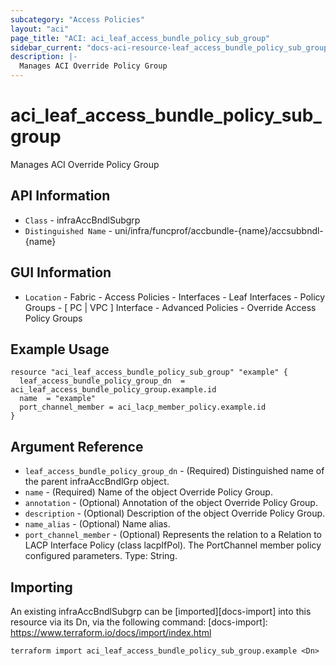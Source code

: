 ```yaml
---
subcategory: "Access Policies"
layout: "aci"
page_title: "ACI: aci_leaf_access_bundle_policy_sub_group"
sidebar_current: "docs-aci-resource-leaf_access_bundle_policy_sub_group"
description: |-
  Manages ACI Override Policy Group
---
```


# aci_leaf_access_bundle_policy_sub_group #

Manages ACI Override Policy Group

## API Information ##

* `Class` - infraAccBndlSubgrp
* `Distinguished Name` - uni/infra/funcprof/accbundle-{name}/accsubbndl-{name}

## GUI Information ##

* `Location` - Fabric - Access Policies - Interfaces - Leaf Interfaces - Policy Groups - [ PC | VPC ] Interface - Advanced Policies - Override Access Policy Groups

## Example Usage ##

```hcl
resource "aci_leaf_access_bundle_policy_sub_group" "example" {
  leaf_access_bundle_policy_group_dn  = aci_leaf_access_bundle_policy_group.example.id
  name  = "example"
  port_channel_member = aci_lacp_member_policy.example.id
}
```

## Argument Reference ##

* `leaf_access_bundle_policy_group_dn` - (Required) Distinguished name of the parent infraAccBndlGrp object.
* `name` - (Required) Name of the object Override Policy Group.
* `annotation` - (Optional) Annotation of the object Override Policy Group.
* `description` - (Optional) Description of the object Override Policy Group.
* `name_alias` - (Optional) Name alias.
* `port_channel_member` - (Optional) Represents the relation to a Relation to LACP Interface Policy (class lacpIfPol). The PortChannel member policy configured parameters. Type: String.

## Importing ##

An existing infraAccBndlSubgrp can be [imported][docs-import] into this resource via its Dn, via the following command:
[docs-import]: https://www.terraform.io/docs/import/index.html

```
terraform import aci_leaf_access_bundle_policy_sub_group.example <Dn>
```